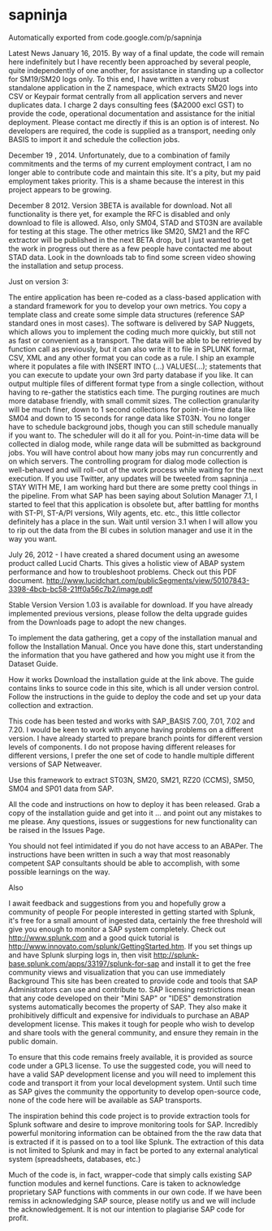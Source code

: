# sapninja
Automatically exported from code.google.com/p/sapninja

Latest News
January 16, 2015. By way of a final update, the code will remain here indefinitely but I have recently been approached by several people, quite independently of one another, for assistance in standing up a collector for SM19/SM20 logs only. To this end, I have written a very robust standalone application in the Z namespace, which extracts SM20 logs into CSV or Keypair format centrally from all application servers and never duplicates data. I charge 2 days consulting fees ($A2000 excl GST) to provide the code, operational documentation and assistance for the initial deployment. Please contact me directly if this is an option is of interest. No developers are required, the code is supplied as a transport, needing only BASIS to import it and schedule the collection jobs.

December 19 , 2014. Unfortunately, due to a combination of family commitments and the terms of my current employment contract, I am no longer able to contribute code and maintain this site. It's a pity, but my paid employment takes priority. This is a shame because the interest in this project appears to be growing.

December 8 2012. Version 3BETA is available for download. Not all functionality is there yet, for example the RFC is disabled and only download to file is allowed. Also, only SM04, STAD and ST03N are available for testing at this stage. The other metrics like SM20, SM21 and the RFC extractor will be published in the next BETA drop, but I just wanted to get the work in progress out there as a few people have contacted me about STAD data. Look in the downloads tab to find some screen video showing the installation and setup process.

Just on version 3:

The entire application has been re-coded as a class-based application with a standard framework for you to develop your own metrics. You copy a template class and create some simple data structures (reference SAP standard ones in most cases).
The software is delivered by SAP Nuggets, which allows you to implement the coding much more quickly, but still not as fast or convenient as a transport.
The data will be able to be retrieved by function call as previously, but it can also write it to file in SPLUNK format, CSV, XML and any other format you can code as a rule. I ship an example where it populates a file with INSERT INTO (...) VALUES(...); statements that you can execute to update your own 3rd party database if you like. It can output multiple files of different format type from a single collection, without having to re-gather the statistics each time.
The purging routines are much more database friendly, with small commit sizes.
The collection granularity will be much finer, down to 1 second collections for point-in-time data like SM04 and down to 15 seconds for range data like ST03N.
You no longer have to schedule background jobs, though you can still schedule manually if you want to. The scheduler will do it all for you. Point-in-time data will be collected in dialog mode, while range data will be submitted as background jobs. You will have control about how many jobs may run concurrently and on which servers. The controlling program for dialog mode collection is well-behaved and will roll-out of the work process while waiting for the next execution.
If you use Twitter, any updates will be tweeted from sapninja
... STAY WITH ME, I am working hard but there are some pretty cool things in the pipeline. From what SAP has been saying about Solution Manager 7.1, I started to feel that this application is obsolete but, after battling for months with ST-PI, ST-A/PI versions, Wily agents, etc. etc., this little collector definitely has a place in the sun. Wait until version 3.1 when I will allow you to rip out the data from the BI cubes in solution manager and use it in the way you want.

July 26, 2012 - I have created a shared document using an awesome product called Lucid Charts. This gives a holistic view of ABAP system performance and how to troubleshoot problems. Check out this PDF document. http://www.lucidchart.com/publicSegments/view/50107843-3398-4bcb-bc58-21ff0a56c7b2/image.pdf

Stable Version
Version 1.03 is available for download. If you have already implemented previous versions, please follow the delta upgrade guides from the Downloads page to adopt the new changes.

To implement the data gathering, get a copy of the installation manual and follow the Installation Manual. Once you have done this, start understanding the information that you have gathered and how you might use it from the Dataset Guide.

How it works
Download the installation guide at the link above. The guide contains links to source code in this site, which is all under version control. Follow the instructions in the guide to deploy the code and set up your data collection and extraction.

This code has been tested and works with SAP_BASIS 7.00, 7.01, 7.02 and 7.20. I would be keen to work with anyone having problems on a different version. I have already started to prepare branch points for different version levels of components. I do not propose having different releases for different versions, I prefer the one set of code to handle multiple different versions of SAP Netweaver.

Use this framework to extract ST03N, SM20, SM21, RZ20 (CCMS), SM50, SM04 and SP01 data from SAP.

All the code and instructions on how to deploy it has been released. Grab a copy of the installation guide and get into it ... and point out any mistakes to me please. Any questions, issues or suggestions for new functionality can be raised in the Issues Page. 

You should not feel intimidated if you do not have access to an ABAPer. The instructions have been written in such a way that most reasonably competent SAP consultants should be able to accomplish, with some possible learnings on the way.

Also

I await feedback and suggestions from you and hopefully grow a community of people
For people interested in getting started with Splunk, it's free for a small amount of ingested data, certainly the free threshold will give you enough to monitor a SAP system completely. Check out http://www.splunk.com and a good quick tutorial is http://www.innovato.com/splunk/GettingStarted.htm.
If you set things up and have Splunk slurping logs in, then visit http://splunk-base.splunk.com/apps/33197/splunk-for-sap and install it to get the free community views and visualization that you can use immediately
Background
This site has been created to provide code and tools that SAP Administrators can use and contribute to. SAP licensing restrictions mean that any code developed on their "Mini SAP" or "IDES" demonstration systems automatically becomes the property of SAP. They also make it prohibitively difficult and expensive for individuals to purchase an ABAP development license. This makes it tough for people who wish to develop and share tools with the general community, and ensure they remain in the public domain.

To ensure that this code remains freely available, it is provided as source code under a GPL3 license. To use the suggested code, you will need to have a valid SAP development license and you will need to implement this code and transport it from your local development system. Until such time as SAP gives the community the opportunity to develop open-source code, none of the code here will be available as SAP transports.

The inspiration behind this code project is to provide extraction tools for Splunk software and desire to improve monitoring tools for SAP. Incredibly powerful monitoring information can be obtained from the the raw data that is extracted if it is passed on to a tool like Splunk. The extraction of this data is not limited to Splunk and may in fact be ported to any external analytical system (spreadsheets, databases, etc.)

Much of the code is, in fact, wrapper-code that simply calls existing SAP function modules and kernel functions. Care is taken to acknowledge proprietary SAP functions with comments in our own code. If we have been remiss in acknowledging SAP source, please notify us and we will include the acknowledgement. It is not our intention to plagiarise SAP code for profit.

